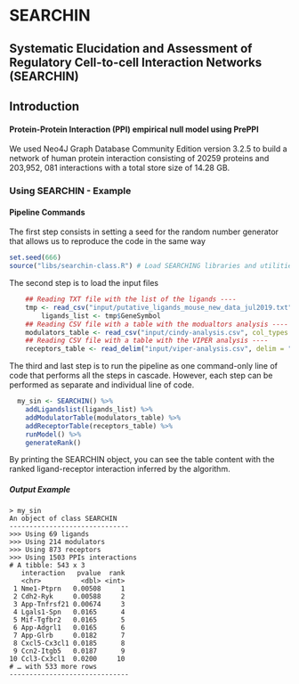 # SEARCHIN

##  Systematic Elucidation and Assessment of Regulatory Cell-to-cell Interaction Networks (SEARCHIN)



## Introduction



#### Protein-Protein Interaction (PPI) empirical null model using PrePPI

We used Neo4J Graph Database Community Edition version 3.2.5 to build a network of human protein interaction consisting of 20259 proteins and 203,952, 081 interactions with a total store size of 14.28 GB.



### Using SEARCHIN - Example

#### Pipeline Commands

 The first step consists in setting a seed for the random number generator that allows us to reproduce the code in the same way 

```R
set.seed(666)
source("libs/searchin-class.R")	# Load SEARCHING libraries and utilities
```

The second step is to load the input files 

```R
	## Reading TXT file with the list of the ligands ----
  	tmp <- read_csv("input/putative_ligands_mouse_new_data_jul2019.txt",col_types = c("cccccccc"))
		ligands_list <- tmp$GeneSymbol
	## Reading CSV file with a table with the modualtors analysis ----
  	modulators_table <- read_csv("input/cindy-analysis.csv", col_types = "ccd")
	## Reading CSV file with a table with the VIPER analysis ----
  	receptors_table <- read_delim("input/viper-analysis.csv", delim = "\t" , col_types = "ccdddd")
```

The third and last step is to run the pipeline as one command-only line of code that performs all the steps in cascade. However, each step can be performed as separate and individual line of code.

```R
  my_sin <- SEARCHIN() %>% 
  	addLigandslist(ligands_list) %>% 
  	addModulatorTable(modulators_table) %>% 
  	addReceptorTable(receptors_table) %>% 
  	runModel() %>%
  	generateRank()
```

By printing the SEARCHIN object, you can see the table content with the ranked ligand-receptor interaction inferred by the algorithm.

##### Output Example

```shell
> my_sin
An object of class SEARCHIN 
------------------------------
>>> Using 69 ligands
>>> Using 214 modulators
>>> Using 873 receptors
>>> Using 1503 PPIs interactions
# A tibble: 543 x 3
   interaction   pvalue  rank
   <chr>          <dbl> <int>
 1 Nme1-Ptprn   0.00508     1
 2 Cdh2-Ryk     0.00588     2
 3 App-Tnfrsf21 0.00674     3
 4 Lgals1-Spn   0.0165      4
 5 Mif-Tgfbr2   0.0165      5
 6 App-Adgrl1   0.0165      6
 7 App-Glrb     0.0182      7
 8 Cxcl5-Cx3cl1 0.0185      8
 9 Ccn2-Itgb5   0.0187      9
10 Ccl3-Cx3cl1  0.0200     10
# … with 533 more rows
------------------------------
```

